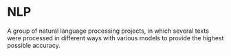 # NLP
A group of natural language processing projects, in which several texts were processed in different ways with various models to provide the highest possible accuracy.
